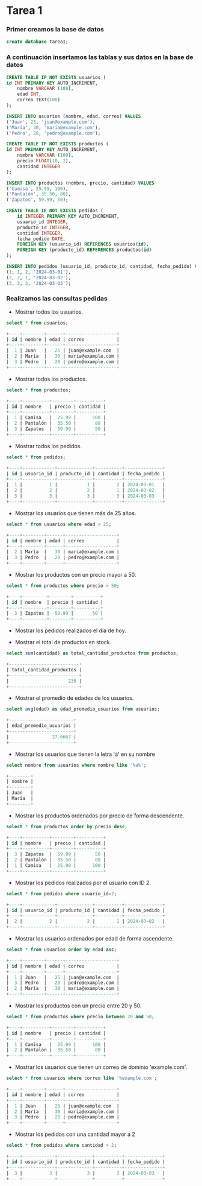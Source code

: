 # Tarea 1

### Primer creamos la base de datos

````sql
create database tarea1;
````

### A continuación insertamos las tablas y sus datos en la base de datos

```sql
CREATE TABLE IF NOT EXISTS usuarios (
id INT PRIMARY KEY AUTO_INCREMENT,
    nombre VARCHAR (100),
    edad INT,
    correo TEXT(100)
);

INSERT INTO usuarios (nombre, edad, correo) VALUES
('Juan', 25, 'juan@example.com'),
('María', 30, 'maria@example.com'),
('Pedro', 28, 'pedro@example.com');

CREATE TABLE IF NOT EXISTS productos (
id INT PRIMARY KEY AUTO_INCREMENT,
    nombre VARCHAR (100),
    precio FLOAT(10, 2),
    cantidad INTEGER
);

INSERT INTO productos (nombre, precio, cantidad) VALUES
('Camisa', 25.99, 100),
('Pantalón', 35.50, 80),
('Zapatos', 59.99, 50);

CREATE TABLE IF NOT EXISTS pedidos (
    id INTEGER PRIMARY KEY AUTO_INCREMENT,
    usuario_id INTEGER,
    producto_id INTEGER,
    cantidad INTEGER,
    fecha_pedido DATE,
    FOREIGN KEY (usuario_id) REFERENCES usuarios(id),
    FOREIGN KEY (producto_id) REFERENCES productos(id)
);

INSERT INTO pedidos (usuario_id, producto_id, cantidad, fecha_pedido) VALUES
(1, 1, 2, '2024-03-01'),
(2, 2, 1, '2024-03-02'),
(3, 3, 3, '2024-03-03');
```

### Realizamos las consultas pedidas

- Mostrar todos los usuarios.
```sql
select * from usuarios;

+----+--------+------+-------------------+
| id | nombre | edad | correo            |
+----+--------+------+-------------------+
|  1 | Juan   |   25 | juan@example.com  |
|  2 | María  |   30 | maria@example.com |
|  3 | Pedro  |   28 | pedro@example.com |
+----+--------+------+-------------------+
```
- Mostrar todos los productos.
```sql
select * from productos;

+----+----------+--------+----------+
| id | nombre   | precio | cantidad |
+----+----------+--------+----------+
|  1 | Camisa   |  25.99 |      100 |
|  2 | Pantalón |  35.50 |       80 |
|  3 | Zapatos  |  59.99 |       50 |
+----+----------+--------+----------+
```
- Mostrar todos los pedidos.
```sql
select * from pedidos;

+----+------------+-------------+----------+--------------+
| id | usuario_id | producto_id | cantidad | fecha_pedido |
+----+------------+-------------+----------+--------------+
|  1 |          1 |           1 |        2 | 2024-03-01   |
|  2 |          2 |           2 |        1 | 2024-03-02   |
|  3 |          3 |           3 |        3 | 2024-03-03   |
+----+------------+-------------+----------+--------------+
```

- Mostrar los usuarios que tienen más de 25 años.
```sql
select * from usuarios where edad > 25;

+----+--------+------+-------------------+
| id | nombre | edad | correo            |
+----+--------+------+-------------------+
|  2 | María  |   30 | maria@example.com |
|  3 | Pedro  |   28 | pedro@example.com |
+----+--------+------+-------------------+
```

- Mostrar los productos con un precio mayor a 50.
```sql
select * from productos where precio > 50;

+----+---------+--------+----------+
| id | nombre  | precio | cantidad |
+----+---------+--------+----------+
|  3 | Zapatos |  59.99 |       50 |
+----+---------+--------+----------+
```
- Mostrar los pedidos realizados el día de hoy.

- Mostrar el total de productos en stock.
```sql
select sum(cantidad) as total_cantidad_productos from productos;

+--------------------------+
| total_cantidad_productos |
+--------------------------+
|                      230 |
+--------------------------+
```
- Mostrar el promedio de edades de los usuarios.
```sql
select avg(edad) as edad_premedio_usuarios from usuarios;

+------------------------+
| edad_premedio_usuarios |
+------------------------+
|                27.6667 |
+------------------------+
```
- Mostrar los usuarios que tienen la letra 'a' en su nombre
```sql
select nombre from usuarios where nombre like '%a%';

+--------+
| nombre |
+--------+
| Juan   |
| María  |
+--------+
```
- Mostrar los productos ordenados por precio de forma descendente.
```sql
select * from productos order by precio desc;

+----+----------+--------+----------+
| id | nombre   | precio | cantidad |
+----+----------+--------+----------+
|  3 | Zapatos  |  59.99 |       50 |
|  2 | Pantalón |  35.50 |       80 |
|  1 | Camisa   |  25.99 |      100 |
+----+----------+--------+----------+
```
- Mostrar los pedidos realizados por el usuario con ID 2.
```sql
select * from pedidos where usuario_id=2;

+----+------------+-------------+----------+--------------+
| id | usuario_id | producto_id | cantidad | fecha_pedido |
+----+------------+-------------+----------+--------------+
|  2 |          2 |           2 |        1 | 2024-03-02   |
+----+------------+-------------+----------+--------------+
```
- Mostrar los usuarios ordenados por edad de forma ascendente.
```sql
select * from usuarios order by edad asc;

+----+--------+------+-------------------+
| id | nombre | edad | correo            |
+----+--------+------+-------------------+
|  1 | Juan   |   25 | juan@example.com  |
|  3 | Pedro  |   28 | pedro@example.com |
|  2 | María  |   30 | maria@example.com |
+----+--------+------+-------------------+
```

- Mostrar los productos con un precio entre 20 y 50.
```sql
select * from productos where precio between 20 and 50;

+----+----------+--------+----------+
| id | nombre   | precio | cantidad |
+----+----------+--------+----------+
|  1 | Camisa   |  25.99 |      100 |
|  2 | Pantalón |  35.50 |       80 |
+----+----------+--------+----------+
```
- Mostrar los usuarios que tienen un correo de dominio 'example.com'.
```sql
select * from usuarios where correo like '%example.com';

+----+--------+------+-------------------+
| id | nombre | edad | correo            |
+----+--------+------+-------------------+
|  1 | Juan   |   25 | juan@example.com  |
|  2 | María  |   30 | maria@example.com |
|  3 | Pedro  |   28 | pedro@example.com |
+----+--------+------+-------------------+
```
- Mostrar los pedidos con una cantidad mayor a 2
```sql
select * from pedidos where cantidad > 2;

+----+------------+-------------+----------+--------------+
| id | usuario_id | producto_id | cantidad | fecha_pedido |
+----+------------+-------------+----------+--------------+
|  3 |          3 |           3 |        3 | 2024-03-03   |
+----+------------+-------------+----------+--------------+
```
